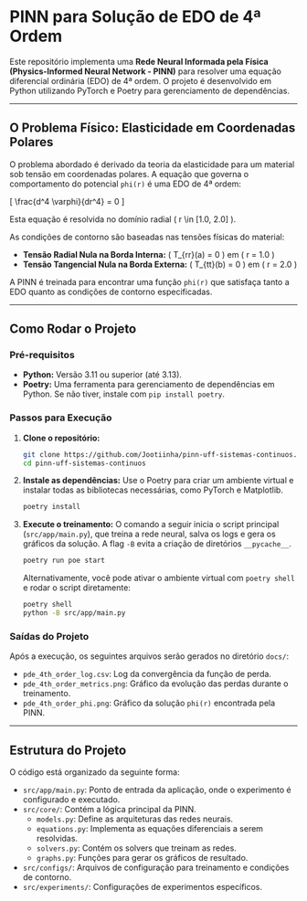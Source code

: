 # PINN para Solução de EDO de 4ª Ordem

Este repositório implementa uma **Rede Neural Informada pela Física (Physics-Informed Neural Network - PINN)** para resolver uma equação diferencial ordinária (EDO) de 4ª ordem. O projeto é desenvolvido em Python utilizando PyTorch e Poetry para gerenciamento de dependências.

---

## O Problema Físico: Elasticidade em Coordenadas Polares

O problema abordado é derivado da teoria da elasticidade para um material sob tensão em coordenadas polares. A equação que governa o comportamento do potencial `phi(r)` é uma EDO de 4ª ordem:

\[ \frac{d^4 \varphi}{dr^4} = 0 \]

Esta equação é resolvida no domínio radial \( r \in [1.0, 2.0] \).

As condições de contorno são baseadas nas tensões físicas do material:
- **Tensão Radial Nula na Borda Interna:** \( T_{rr}(a) = 0 \) em \( r = 1.0 \)
- **Tensão Tangencial Nula na Borda Externa:** \( T_{tt}(b) = 0 \) em \( r = 2.0 \)

A PINN é treinada para encontrar uma função `phi(r)` que satisfaça tanto a EDO quanto as condições de contorno especificadas.

---

## Como Rodar o Projeto

### Pré-requisitos

- **Python:** Versão 3.11 ou superior (até 3.13).
- **Poetry:** Uma ferramenta para gerenciamento de dependências em Python. Se não tiver, instale com `pip install poetry`.

### Passos para Execução

1.  **Clone o repositório:**
    ```bash
    git clone https://github.com/Jootiinha/pinn-uff-sistemas-continuos.git
    cd pinn-uff-sistemas-continuos
    ```

2.  **Instale as dependências:**
    Use o Poetry para criar um ambiente virtual e instalar todas as bibliotecas necessárias, como PyTorch e Matplotlib.
    ```bash
    poetry install
    ```

3.  **Execute o treinamento:**
    O comando a seguir inicia o script principal (`src/app/main.py`), que treina a rede neural, salva os logs e gera os gráficos da solução. A flag `-B` evita a criação de diretórios `__pycache__`.
    ```bash
    poetry run poe start
    ```
    Alternativamente, você pode ativar o ambiente virtual com `poetry shell` e rodar o script diretamente:
    ```bash
    poetry shell
    python -B src/app/main.py
    ```

### Saídas do Projeto

Após a execução, os seguintes arquivos serão gerados no diretório `docs/`:
- `pde_4th_order_log.csv`: Log da convergência da função de perda.
- `pde_4th_order_metrics.png`: Gráfico da evolução das perdas durante o treinamento.
- `pde_4th_order_phi.png`: Gráfico da solução `phi(r)` encontrada pela PINN.

---

## Estrutura do Projeto

O código está organizado da seguinte forma:

- `src/app/main.py`: Ponto de entrada da aplicação, onde o experimento é configurado e executado.
- `src/core/`: Contém a lógica principal da PINN.
  - `models.py`: Define as arquiteturas das redes neurais.
  - `equations.py`: Implementa as equações diferenciais a serem resolvidas.
  - `solvers.py`: Contém os solvers que treinam as redes.
  - `graphs.py`: Funções para gerar os gráficos de resultado.
- `src/configs/`: Arquivos de configuração para treinamento e condições de contorno.
- `src/experiments/`: Configurações de experimentos específicos.
